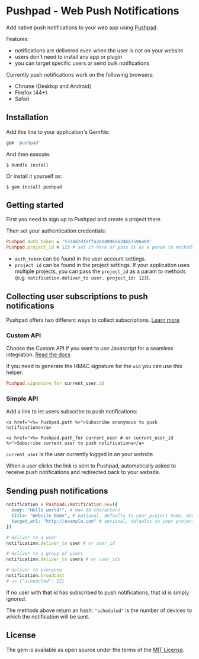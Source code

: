 # Pushpad - Web Push Notifications

Add native push notifications to your web app using [Pushpad](https://pushpad.xyz).

Features:

- notifications are delivered even when the user is not on your website
- users don't need to install any app or plugin
- you can target specific users or send bulk notifications

Currently push notifications work on the following browsers:

- Chrome (Desktop and Android)
- Firefox (44+)
- Safari

## Installation

Add this line to your application's Gemfile:

```ruby
gem 'pushpad'
```

And then execute:

    $ bundle install

Or install it yourself as:

    $ gem install pushpad

## Getting started

First you need to sign up to Pushpad and create a project there.

Then set your authentication credentials:

```ruby
Pushpad.auth_token = '5374d7dfeffa2eb49965624ba7596a09'
Pushpad.project_id = 123 # set it here or pass it as a param to methods later
```

- `auth_token` can be found in the user account settings. 
- `project_id` can be found in the project settings. If your application uses multiple projects, you can pass the `project_id` as a param to methods (e.g. `notification.deliver_to user, project_id: 123`).

## Collecting user subscriptions to push notifications

Pushpad offers two different ways to collect subscriptions. [Learn more](https://pushpad.xyz/docs#simple_vs_custom_api_docs)

### Custom API

Choose the Custom API if you want to use Javascript for a seamless integration. [Read the docs](https://pushpad.xyz/docs#custom_api_docs)

If you need to generate the HMAC signature for the `uid` you can use this helper:

```ruby
Pushpad.signature_for current_user.id
```

### Simple API

Add a link to let users subscribe to push notifications: 

```erb
<a href="<%= Pushpad.path %>">Subscribe anonymous to push notifications</a>

<a href="<%= Pushpad.path_for current_user # or current_user_id %>">Subscribe current user to push notifications</a>
```

`current_user` is the user currently logged in on your website.

When a user clicks the link is sent to Pushpad, automatically asked to receive push notifications and redirected back to your website.

## Sending push notifications

```ruby
notification = Pushpad::Notification.new({
  body: "Hello world!", # max 90 characters
  title: "Website Name", # optional, defaults to your project name, max 30 characters
  target_url: "http://example.com" # optional, defaults to your project website
})

# deliver to a user
notification.deliver_to user # or user_id

# deliver to a group of users
notification.deliver_to users # or user_ids

# deliver to everyone
notification.broadcast
# => {"scheduled": 12}
```

If no user with that id has subscribed to push notifications, that id is simply ignored.

The methods above return an hash: `"scheduled"` is the number of devices to which the notification will be sent.

## License

The gem is available as open source under the terms of the [MIT License](http://opensource.org/licenses/MIT).

